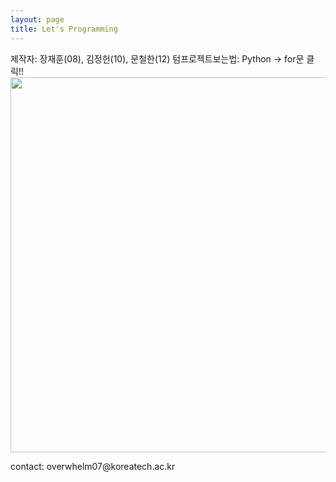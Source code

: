 ```yaml
---
layout: page
title: Let's Programming
---
```






제작자: 장재훈(08), 김정헌(10), 문철한(12)
텀프로젝트보는법: Python -> for문 클릭!!
<img src="https://lh6.googleusercontent.com/09w747I8FeC98ODjvMQ7i9Wj-CylaD1DUUBLm9ufPaVElRek8WUsexDeRS3m7eiwXWjn67qwaJU=w1342-h585" width="800" height="600" />
<p>contact: overwhelm07@koreatech.ac.kr</p>
